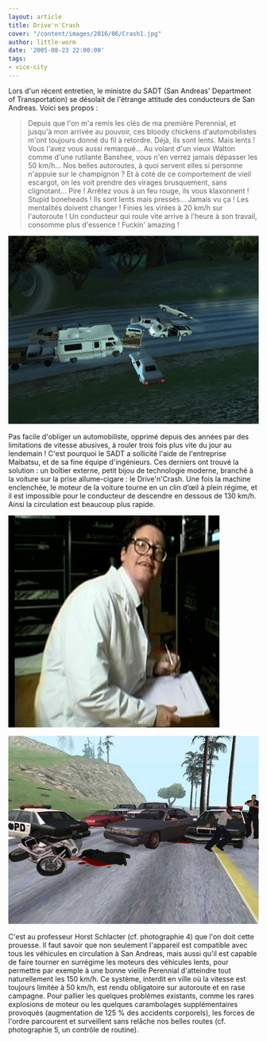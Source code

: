 ```yaml
---
layout: article
title: Drive'n'Crash
cover: "/content/images/2016/06/Crash1.jpg"
author: little-worm
date: '2005-08-23 22:00:00'
tags:
- vice-city
---
```


Lors d'un récent entretien, le ministre du SADT (San Andreas' Department of Transportation) se désolait de l'étrange attitude des conducteurs de San Andreas. Voici ses propos :

> Depuis que l'on m'a remis les clés de ma première Perennial, et jusqu'à mon arrivée au pouvoir, ces bloody chickens d'automobilistes m'ont toujours donné du fil à retordre. Déjà, ils sont lents. Mais lents ! Vous l'avez vous aussi remarqué... Au volant d'un vieux Walton comme d'une rutilante Banshee, vous n'en verrez jamais dépasser les 50 km/h... Nos belles autoroutes, à quoi servent elles si personne n'appuie sur le champignon ? Et à coté de ce comportement de vieil escargot, on les voit prendre des virages brusquement, sans clignotant... Pire ! Arrêtez vous à un feu rouge, ils vous klaxonnent ! Stupid boneheads ! Ils sont lents mais pressés... Jamais vu ça ! Les mentalités doivent changer ! Finies les virées à 20 km/h sur l'autoroute ! Un conducteur qui roule vite arrive à l'heure à son travail, consomme plus d'essence ! Fuckin' amazing !

![](  /content/images/2005/01/Crash2.jpg)

Pas facile d'obliger un automobiliste, opprimé depuis des années par des limitations de vitesse abusives, à rouler trois fois plus vite du jour au lendemain ! C'est pourquoi le SADT a sollicité l'aide de l'entreprise Maibatsu, et de sa fine équipe d'ingénieurs. Ces derniers ont trouvé la solution : un boîtier externe, petit bijou de technologie moderne, branché à la voiture sur la prise allume-cigare : le Drive'n'Crash. Une fois la machine enclenchée, le moteur de la voiture tourne en un clin d’œil à plein régime, et il est impossible pour le conducteur de descendre en dessous de 130 km/h. Ainsi la circulation est beaucoup plus rapide.

![](  /content/images/2005/01/Prof1.jpg)

![](  /content/images/2005/01/Barrage1.jpg)

C'est au professeur Horst Schlacter (cf. photographie 4) que l'on doit cette prouesse. Il faut savoir que non seulement l'appareil est compatible avec tous les véhicules en circulation à San Andreas, mais aussi qu'il est capable de faire tourner en surrégime les moteurs des véhicules lents, pour permettre par exemple à une bonne vieille Perennial d'atteindre tout naturellement les 150 km/h. Ce système, interdit en ville où la vitesse est toujours limitée à 50 km/h, est rendu obligatoire sur autoroute et en rase campagne. Pour pallier les quelques problèmes existants, comme les rares explosions de moteur ou les quelques carambolages supplémentaires provoqués (augmentation de 125 % des accidents corporels), les forces de l'ordre parcourent et surveillent sans relâche nos belles routes (cf. photographie 5, un contrôle de routine).

<!--kg-card-end: markdown-->
